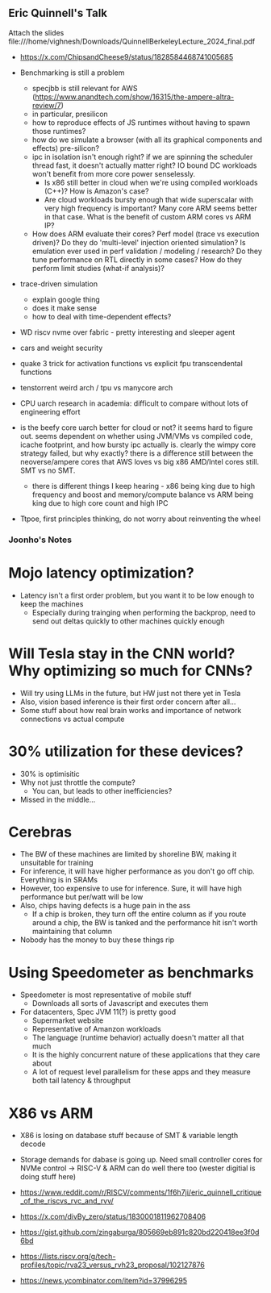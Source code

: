 
## Eric Quinnell's Talk

Attach the slides
file:///home/vighnesh/Downloads/QuinnellBerkeleyLecture_2024_final.pdf

- https://x.com/ChipsandCheese9/status/1828584468741005685

- Benchmarking is still a problem
  - specjbb is still relevant for AWS (https://www.anandtech.com/show/16315/the-ampere-altra-review/7)
  - in particular, presilicon
  - how to reproduce effects of JS runtimes without having to spawn those runtimes?
  - how do we simulate a browser (with all its graphical components and effects) pre-silicon?
  - ipc in isolation isn't enough right? if we are spinning the scheduler thread fast, it doesn't actually matter right? IO bound DC workloads won't benefit from more core power senselessly.
      - Is x86 still better in cloud when we're using compiled workloads (C++)? How is Amazon's case?
      - Are cloud workloads bursty enough that wide superscalar with very high frequency is important? Many core ARM seems better in that case. What is the benefit of custom ARM cores vs ARM IP?
  - How does ARM evaluate their cores? Perf model (trace vs execution driven)? Do they do 'multi-level' injection oriented simulation? Is emulation ever used in perf validation / modeling / research? Do they tune performance on RTL directly in some cases? How do they perform limit studies (what-if analysis)?
- trace-driven simulation
  - explain google thing
  - does it make sense
  - how to deal with time-dependent effects?

- WD riscv nvme over fabric - pretty interesting and sleeper agent

- cars and weight security
- quake 3 trick for activation functions vs explicit fpu transcendental functions
- tenstorrent weird arch / tpu vs manycore arch
- CPU uarch research in academia: difficult to compare without lots of engineering effort
- is the beefy core uarch better for cloud or not? it seems hard to figure out. seems dependent on whether using JVM/VMs vs compiled code, icache footprint, and how bursty ipc actually is. clearly the wimpy core strategy failed, but why exactly? there is a difference still between the neoverse/ampere cores that AWS loves vs big x86 AMD/Intel cores still. SMT vs no SMT.
  - there is different things I keep hearing - x86 being king due to high frequency and boost and memory/compute balance vs ARM being king due to high core count and high IPC
- Ttpoe, first principles thinking, do not worry about reinventing the wheel

### Joonho's Notes

# Mojo latency optimization?

- Latency isn't a first order problem, but you want it to be low enough to keep the machines
    - Especially during trainging when performing the backprop, need to send out deltas quickly to other machines quickly enough

# Will Tesla stay in the CNN world? Why optimizing so much for CNNs?

- Will try using LLMs in the future, but HW just not there yet in Tesla
- Also, vision based inference is their first order concern after all...
- Some stuff about how real brain works and importance of network connections vs actual compute

# 30% utilization for these devices?

- 30% is optimisitic
- Why not just throttle the compute?
    - You can, but leads to other inefficiencies?
- Missed in the middle...

# Cerebras

- The BW of these machines are limited by shoreline BW, making it unsuitable for training
- For inference, it will have higher performance as you don't go off chip. Everything is in SRAMs
- However, too expensive to use for inference. Sure, it will have high performance but per/watt will be low
- Also, chips having defects is a huge pain in the ass
    - If a chip is broken, they turn off the entire column as if you route around a chip, the BW is tanked and the performance hit isn't worth maintaining that column
- Nobody has the money to buy these things rip

# Using Speedometer as benchmarks

- Speedometer is most representative of mobile stuff
    - Downloads all sorts of Javascript and executes them
- For datacenters, Spec JVM 11(?) is pretty good
    - Supermarket website
    - Representative of Amanzon workloads
    - The language (runtime behavior) actually doesn't matter all that much
    - It is the highly concurrent nature of these applications that they care about
    - A lot of request level parallelism for these apps and they measure both tail latency & throughput

# X86 vs ARM

- X86 is losing on database stuff because of SMT & variable length decode
- Storage demands for dabase is going up. Need small controller cores for NVMe control -> RISC-V & ARM can do well there too (wester digitial is doing stuff here)



- https://www.reddit.com/r/RISCV/comments/1f6h7ji/eric_quinnell_critique_of_the_riscvs_rvc_and_rvv/
- https://x.com/divBy_zero/status/1830001811962708406
- https://gist.github.com/zingaburga/805669eb891c820bd220418ee3f0d6bd
- https://lists.riscv.org/g/tech-profiles/topic/rva23_versus_rvh23_proposal/102127876
- https://news.ycombinator.com/item?id=37996295
